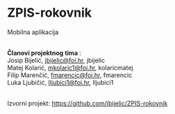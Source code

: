 # ZPIS-rokovnik
Mobilna aplikacija<br/><br/>

**Članovi projektnog tima** : <br/>
Josip Bijelić, jbijelic@foi.hr, jbijelic <br/>
Matej Kolarić, mkolaric1@foi.hr, kolaricmatej <br/>
Filip Marenčić, fmarencic@foi.hr, fmarencic <br/>
Luka Ljubičić, lljubici1@foi.hr, lljubici1 <br/><br/>

Izvorni projekt: https://github.com/jbijelic/ZPIS-rokovnik
